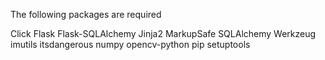 The following packages are required

Click
Flask
Flask-SQLAlchemy
Jinja2
MarkupSafe
SQLAlchemy
Werkzeug
imutils
itsdangerous
numpy
opencv-python
pip
setuptools